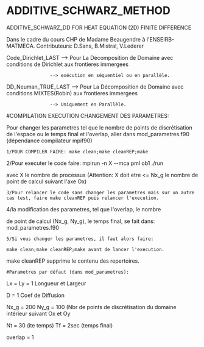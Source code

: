 # ADDITIVE_SCHWARZ_METHOD
ADDITIVE_SCHWARZ_DD FOR HEAT EQUATION (2D) FINITE DIFFERENCE

Dans le cadre du cours CHP de Madame Beaugendre à l'ENSEIRB-MATMECA.
Contributeurs: D.Sans, B.Mistral, V.Lederer

Code_Dirichlet_LAST --> Pour La Décomposition de Domaine avec conditions de Dirichlet aux frontieres immergees

                    --> exécution en séquentiel ou en parallèle.
                    
DD_Neuman_TRUE_LAST --> Pour La Décomposition de Domaine avec conditions MIXTES(Robin) aux frontieres immergees

                    --> Uniquement en Parallèle.
                    

#COMPILATION EXECUTION CHANGEMENT DES PARAMETRES:

 Pour changer les parametres tel que le nombre de points de discrétisation de l'espace
 ou le temps final et l'overlap, aller dans mod_parametres.f90
 (dépendance compilateur mpif90)
 
    1/POUR COMPILER FAIRE: make clean;make cleanREP;make

2/Pour executer le code faire: mpirun -n X --mca pml ob1 ./run

avec X le nombre de processus (Attention: X doit etre <= Nx_g le nombre de point de calcul suivant l'axe Ox)

    3/Pour relancer le code sans changer les parametres mais sur un autre
    cas test, faire make cleanREP puis relancer l'execution.

4/la modification des parametres, tel que l'overlap, le nombre

de point de calcul (Nx_g, Ny_g), le temps final, se fait dans:
mod_parametres.f90

    5/Si vous changer les parametres, il faut alors faire:

    make clean;make cleanREP;make avant de lancer l'execution.

make cleanREP supprime le contenu des repertoires.

    #Parametres par défaut (dans mod_parametres):

Lx = Ly = 1   Longueur et Largeur

D = 1   Coef de Diffusion

Nx_g = 200  Ny_g = 100  (Nbr de points de discrétisation du domaine intérieur suivant Ox et Oy

Nt = 30 (ite temps) Tf = 2sec (temps final)

overlap = 1
